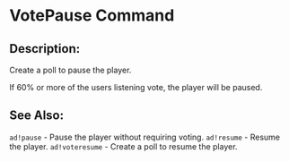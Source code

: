 # VotePause Command

## Description:
Create a poll to pause the player.

If 60% or more of the users listening vote, the player will be paused.

## See Also:
`ad!pause` - Pause the player without requiring voting.
`ad!resume` - Resume the player.
`ad!voteresume` - Create a poll to resume the player.

